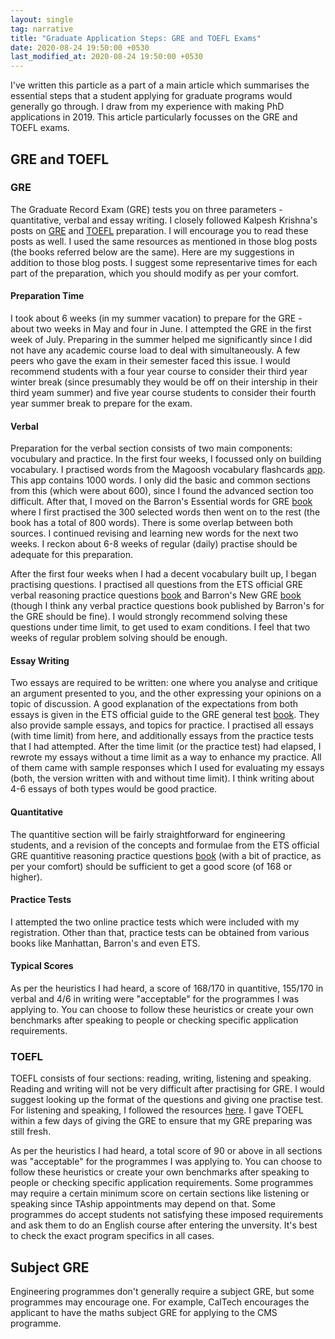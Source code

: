```yaml
---
layout: single
tag: narrative
title: "Graduate Application Steps: GRE and TOEFL Exams"
date: 2020-08-24 19:50:00 +0530
last_modified_at: 2020-08-24 19:50:00 +0530
---
```


I've written this particle as a part of a main article which summarises the essential steps that a student applying for graduate programs would generally go through. I draw from my experience with making PhD applications in 2019. This article particularly focusses on the GRE and TOEFL exams. 

<h2 id="exams"> GRE and TOEFL </h2>

### GRE

The Graduate Record Exam (GRE) tests you on three parameters - quantitative, verbal and essay writing. I closely followed Kalpesh Krishna's posts on <a href="https://martiansideofthemoon.github.io/2017/12/07/gre-toefl-preparation.html">GRE</a> and <a href="https://martiansideofthemoon.github.io/2017/12/07/gre-toefl-preparation-2.html">TOEFL</a> preparation. I will encourage you to read these posts as well. I used the same resources as mentioned in those blog posts (the books referred below are the same). Here are my suggestions in addition to those blog posts. I suggest some representarive times for each part of the preparation, which you should modify as per your comfort.

#### Preparation Time

I took about 6 weeks (in my summer vacation) to prepare for the GRE - about two weeks in May and four in June. I attempted the GRE in the first week of July. Preparing in the summer helped me significantly since I did not have any academic course load to deal with simultaneously. A few peers who gave the exam in their semester faced this issue. I would recommend students with a four year course to consider their third year winter break (since presumably they would be off on their intership in their third yeam summer) and five year course students to consider their fourth year summer break to prepare for the exam.

#### Verbal

Preparation for the verbal section consists of two main components: vocubulary and practice. In the first four weeks, I focussed only on building vocabulary. I practised words from the Magoosh vocabulary flashcards <a href="https://gre.magoosh.com/flashcards/vocabulary">app</a>. This app contains 1000 words. I only did the basic and common sections from this (which were about 600), since I found the advanced section too difficult. After that, I moved on the Barron's Essential words for GRE <a href="https://www.amazon.in/Barron%60s-Essential-Words-Philip-Geer/dp/9387477010">book</a> where I first practised the 300 selected words then went on to the rest (the book has a total of 800 words). There is some overlap between both sources. I continued revising and learning new words for the next two weeks. I reckon about 6-8 weeks of regular (daily) practise should be adequate for this preparation. 

After the first four weeks when I had a decent vocabulary built up, I began practising questions. I practised all questions from the ETS official GRE verbal reasoning practice questions <a href="https://www.amazon.in/Official-Verbal-Reasoning-Practice-Questions/dp/1259863484">book</a> and Barron's New GRE <a href="https://www.amazon.in/Barrons-New-GRE-Gre/dp/0764146165">book</a> (though I think any verbal practice questions book published by Barron's for the GRE should be fine). I would strongly recommend solving these questions under time limit, to get used to exam conditions. I feel that two weeks of regular problem solving should be enough.

#### Essay Writing

Two essays are required to be written: one where you analyse and critique an argument presented to you, and the other expressing your opinions on a topic of discussion. A good explanation of the expectations from both essays is given in the ETS official guide to the GRE general test <a href="https://www.amazon.in/Official-Guide-GRE-General-Test/dp/9352607376">book</a>. They also provide sample essays, and topics for practice. I practised all essays (with time limit) from here, and additionally essays from the practice tests that I had attempted. After the time limit (or the practice test) had elapsed, I rewrote my essays without a time limit as a way to enhance my practice.  All of them came with sample responses which I used for evaluating my essays (both, the version written with and without time limit). I think writing about 4-6 essays of both types would be good practice.

#### Quantitative

The quantitive section will be fairly straightforward for engineering students, and a revision of the concepts and formulae from the ETS official GRE quantitive reasoning practice questions <a href="https://www.amazon.in/Official-Quantitative-Reasoning-Practice-Questions/dp/9352607368">book</a> (with a bit of practice, as per your comfort) should be sufficient to get a good score (of 168 or higher). 

#### Practice Tests

I attempted the two online practice tests which were included with my registration. Other than that, practice tests can be obtained from various books like Manhattan, Barron's and even ETS.

#### Typical Scores

As per the heuristics I had heard, a score of 168/170 in quantitive, 155/170 in verbal and 4/6 in writing were "acceptable" for the programmes I was applying to. You can choose to follow these heuristics or create your own benchmarks after speaking to people or checking specific application requirements. 

### TOEFL

TOEFL consists of four sections: reading, writing, listening and speaking. Reading and writing will not be very difficult after practising for GRE. I would suggest looking up the format of the questions and giving one practise test. For listening and speaking, I followed the resources <a href="https://martiansideofthemoon.github.io/2017/12/07/gre-toefl-preparation-2.html">here</a>. I gave TOEFL within a few days of giving the GRE to ensure that my GRE preparing was still fresh. 

As per the heuristics I had heard, a total score of 90 or above in all sections was "acceptable" for the programmes I was applying to. You can choose to follow these heuristics or create your own benchmarks after speaking to people or checking specific application requirements. Some programmes may require a certain minimum score on certain sections like listening or speaking since TAship appointments may depend on that. Some programmes do accept students not satisfying these imposed requirements and ask them to do an English course after entering the unversity. It's best to check the exact program specifics in all cases. 


## Subject GRE

Engineering programmes don't generally require a subject GRE, but some programmes may encourage one. For example, CalTech encourages the applicant to have the maths subject GRE for applying to the CMS programme. 

